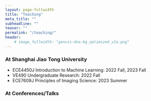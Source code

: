```yaml
---
layout: page-fullwidth
title: "Teaching"
meta_title: ""
subheadline: ""
teaser: ""
permalink: "/teaching/"
header:
    # image_fullwidth: "genvis-dna-bg_optimized_v1a.png"
---
```



### At Shanghai Jiao Tong University

* ECE4450J Introduction to Machine Learning: 2022 Fall, 2023 Fall
* VE490 Undergraduate Research: 2022 Fall
* ECE7609J Principles of Imaging Science: 2023 Summer

### At Conferences/Talks

